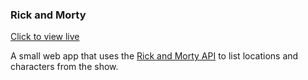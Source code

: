 ### Rick and Morty

[Click to view live](https://rick-and-morty-flame-seven.vercel.app/)

A small web app that uses the [Rick and Morty API](https://rickandmortyapi.com) to list locations and characters from the show.
